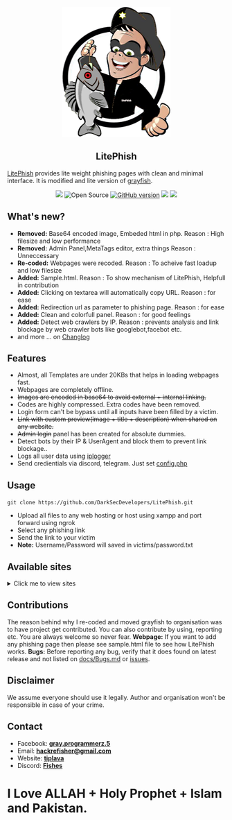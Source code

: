  <p align=center>
<img  width="250px" height="300px" src="logo.png"/>
<h2 align=center> LitePhish</h2>
<a href=http://github.com/DarkSecDevelopers/LitePhish target=_blank>LitePhish</a> provides lite weight phishing pages with clean and minimal interface. It is modified and lite version of <a href=http://www.github.com/graysuit/grayfish target=_blank>grayfish</a>.</p>
<p align=center>  
<a href=https://discord.gg/Hu5XPGMTuk><img src="https://img.shields.io/discord/787203724975931413?style=for-the-badge&label=discord" /></a>
<img title="Open Source" src="https://img.shields.io/badge/Open%20Source-%E2%99%A5-red?style=for-the-badge" >
<a href=LICENSE><img title="GitHub version" src="https://img.shields.io/github/license/DarkSecDevelopers/LitePhish?style=for-the-badge" ></a>
<img src="https://img.shields.io/github/stars/DarkSecDevelopers/LitePhish?style=for-the-badge">  
<img src="https://img.shields.io/github/forks/DarkSecDevelopers/LitePhish?style=for-the-badge">
</p>  

## What's new?
- **Removed:** Base64 encoded image, Embeded html in php. Reason : High filesize and low performance 
- **Removed:** Admin Panel,MetaTags editor, extra things Reason : Unneccessary
- **Re-coded:** Webpages were recoded. Reason : To acheive fast loadup and low filesize 
- **Added:** Sample.html. Reason : To show mechanism of LitePhish, Helpfull in contribution
- **Added:** Clicking on textarea will automatically copy URL. Reason : for ease
- **Added:** Redirection url as parameter to phishing page. Reason : for ease
- **Added:** Clean and colorfull panel. Reason : for good feelings  
- **Added:** Detect web crawlers by IP. Reason : prevents analysis and link blockage by web crawler bots like googlebot,facebot etc.  
- and more ... on [Changlog](docs/Changlog.md)


## Features
- Almost, all Templates are under 20KBs that helps in loading webpages fast.
- Webpages are completely offline.
- <del>Images are encoded in base64 to avoid external + internal linking.</del>
- Codes are highly compressed. Extra codes have been removed.
- Login form can't be bypass until all inputs have been filled by a victim.
- <del>Link with custom preview(image + title + description) when shared on any website.</del>
- <del>Admin login</del> panel has been created for absolute dummies.
- Detect bots by their IP & UserAgent and block them to prevent link blockage..
- Logs all user data using [iplogger](modules/iplogger.php)
- Send credientials via discord, telegram. Just set [config.php](sender/config.php)

## Usage
`git clone https://github.com/DarkSecDevelopers/LitePhish.git`
- Upload all files to any web hosting or host using xampp and port forward using ngrok
- Select any phishing link
- Send the link to your victim
- **Note:** Username/Password will saved in victims/password.txt


## Available sites
<details>
<summary>Click me to view sites</summary>
<ol>

- Dropbox
- Facebook_desktop_homepage
- Facebook_desktop_static
- Facebook_mobile + 2FA
- Facebook_mobile_fake_security
- Github
- Garena Free Fire
- Instagram
- Linkedin 
- Microsoft
- Netflix
- Paypal
- Protonmail
- Sample (meant for developers)
- Snapchat
- Tumblr
- Messenger
- Twitter_desktop
- Wordpress
- Yahoo

</ol></details>

## Contributions
The reason behind why I re-coded and moved grayfish to organisation was to have project get contributed. You can also contribute by using, reporting etc. You are always welcome so never fear. 
**Webpage:** If you want to add any phishing page then please see sample.html file to see how LitePhish works. 
**Bugs:** Before reporting any bug, verify that it does found on latest release and not listed on [docs/Bugs.md](Bugs) or [issues](issues).

## Disclaimer
We assume everyone should use it legally. Author and organisation won't be responsible in case of your crime.

## Contact
- Facebook: **[gray.programmerz.5](https://fb.com/messages/t/gray.programmerz.5)**
- Email: **[hackrefisher@gmail.com](mailto:hackrefisher@gmail.com)**
- Website: **[tiplava](http://tiplava.blogspot.com)**
- Discord: **[Fishes](https://discord.gg/Hu5XPGMTuk)**
# I Love ALLAH + Holy Prophet + Islam and Pakistan.
